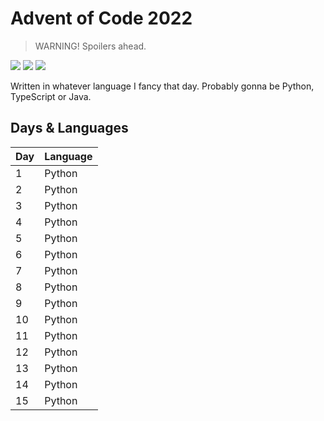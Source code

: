 # Advent of Code 2022
> WARNING! Spoilers ahead.

![](https://img.shields.io/badge/day%20📅-15-blue)
![](https://img.shields.io/badge/stars%20⭐-30-yellow)
![](https://img.shields.io/badge/days%20completed-15-red)

Written in whatever language I fancy that day. Probably gonna be Python, TypeScript or Java.

## Days & Languages

| Day | Language |
| --- | -------- |
|  1  | Python   |
|  2  | Python   |
|  3  | Python   |
|  4  | Python   |
|  5  | Python   |
|  6  | Python   |
|  7  | Python   |
|  8  | Python   |
|  9  | Python   |
| 10  | Python   |
| 11  | Python   |
| 12  | Python   |
| 13  | Python   |
| 14  | Python   |
| 15  | Python   |